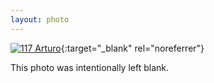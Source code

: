 ```yaml
---
layout: photo
---
```


[![117 Arturo](https://c2.staticflickr.com/6/5766/21663541143_77990ba099_c.jpg)](https://www.flickr.com/photos/131440297@N08/21663541143/){:target="_blank" rel="noreferrer"}

This photo was intentionally left blank.
